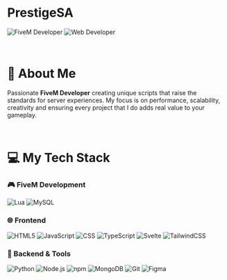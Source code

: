 <h1>PrestigeSA</h1>

<img src="https://img.shields.io/badge/FiveM-Developer-orange?style=for-the-badge&logo=fivem" alt="FiveM Developer"> <img src="https://img.shields.io/badge/%20WEB-DEVELOPER-blue?style=for-the-badge&logo=html5&logoColor=white" alt="Web Developer">

<br>

# 📝 About Me

Passionate **FiveM Developer** creating unique scripts that raise the standards for server experiences. My focus is on performance, scalability, creativity and ensuring every project that I do adds real value to your gameplay.

<br>

# 💻 My Tech Stack

### 🎮 FiveM Development
![Lua](https://img.shields.io/badge/Lua-2C2D72?style=for-the-badge&logo=lua&logoColor=white)
![MySQL](https://img.shields.io/badge/MySQL-4479A1?style=for-the-badge&logo=mysql&logoColor=white)

### 🌐 Frontend
![HTML5](https://img.shields.io/badge/HTML5-E34F26?style=for-the-badge&logo=html5&logoColor=white)
![JavaScript](https://img.shields.io/badge/JavaScript-F7DF1E?style=for-the-badge&logo=javascript&logoColor=black)
![CSS](https://img.shields.io/badge/CSS-1572B6?style=for-the-badge&logo=css&logoColor=white)
![TypeScript](https://img.shields.io/badge/TypeScript-339933?style=for-the-badge&logo=typescript&logoColor=white)
![Svelte](https://img.shields.io/badge/Svelte-FF3E00?style=for-the-badge&logo=svelte&logoColor=white)
![TailwindCSS](https://img.shields.io/badge/TailwindCSS-06B6D4?style=for-the-badge&logo=tailwindcss&logoColor=white)

### 🔧 Backend & Tools
![Python](https://img.shields.io/badge/Python-3776AB?style=for-the-badge&logo=python&logoColor=white)
![Node.js](https://img.shields.io/badge/Node.js-339933?style=for-the-badge&logo=node.js&logoColor=white)
![npm](https://img.shields.io/badge/npm-CB3837?style=for-the-badge&logo=npm&logoColor=white)
![MongoDB](https://img.shields.io/badge/MongoDB-4EA94B?style=for-the-badge&logo=mongodb&logoColor=white)
![Git](https://img.shields.io/badge/Git-F05032?style=for-the-badge&logo=git&logoColor=white)
![Figma](https://img.shields.io/badge/Figma-1572B6?style=for-the-badge&logo=figma&logoColor=white)
